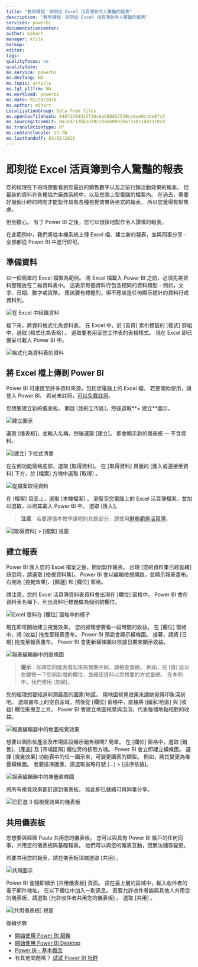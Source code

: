 ```yaml
---
title: "教學課程：即刻從 Excel 活頁簿到令人驚豔的報表"
description: "教學課程：即刻從 Excel 活頁簿到令人驚豔的報表"
services: powerbi
documentationcenter: 
author: mihart
manager: kfile
backup: 
editor: 
tags: 
qualityfocus: no
qualitydate: 
ms.service: powerbi
ms.devlang: NA
ms.topic: article
ms.tgt_pltfrm: NA
ms.workload: powerbi
ms.date: 02/28/2018
ms.author: mihart
LocalizationGroup: Data from files
ms.openlocfilehash: 64872b94d13f30cbab08d67530cc6ae0ccbe8fc3
ms.sourcegitcommit: 0a16dc12bb2d39c19e6b0002b673a8c1d81319c9
ms.translationtype: HT
ms.contentlocale: zh-TW
ms.lasthandoff: 03/02/2018
---
```

# <a name="from-excel-workbook-to-stunning-report-in-no-time"></a>即刻從 Excel 活頁簿到令人驚豔的報表
您的經理在下班時想要看到您最近的銷售數字以及之前行銷活動效果的報表。 但最新的資料在各種協力廠商系統中，以及您膝上型電腦的檔案內。 在過去，需要好幾個小時的時間才能製作具有各種視覺效果與格式的報表， 所以您覺得有點焦慮。

但別擔心。 有了 Power BI 之後，您可以很快地製作令人讚嘆的報表。

在此範例中，我們將從本機系統上傳 Excel 檔、建立新的報表，並與同事分享 - 全部都從 Power BI 中進行即可。

## <a name="prepare-your-data"></a>準備資料
以一個簡單的 Excel 檔做為範例。 將 Excel 檔載入 Power BI 之前，必須先將資料整理放在二維資料表中。 這表示每個資料行包含相同的資料類型 - 例如，文字、日期、數字或貨幣。 應該要有標題列，但不應該是任何顯示總計的資料行或資料列。

![在 Excel 中組織資料](media/service-from-excel-to-stunning-report/pbi_excel_file.png)

接下來，將資料格式化為資料表。 在 Excel 中，於 [首頁] 索引標籤的 [樣式] 群組中，選取 [格式化為表格] 。 選取要套用至您工作表的表格樣式。 現在 Excel 即已備妥可載入 Power BI 中。

![格式化為資料表的資料](media/service-from-excel-to-stunning-report/pbi_excel_table.png)

## <a name="upload-your-excel-file-into-power-bi"></a>將 Excel 檔上傳到 Power BI
Power BI 可連接至許多資料來源，包括您電腦上的 Excel 檔。 若要開始使用，請登入 Power BI。 若尚未註冊，[可以免費註冊](https://powerbi.com)。

您想要建立新的儀表板。 開啟 [我的工作區]，然後選取**+ 建立**圖示。

![建立圖示](media/service-from-excel-to-stunning-report/power-bi-new-dash.png)

選取 [儀表板]，並輸入名稱，然後選取 [建立]。 即會顯示新的儀表板 -- 不含資料。

![[建立] 下拉式清單](media/service-from-excel-to-stunning-report/power-bi-create-dash.png)

在左側功能窗格底部，選取 [取得資料]。 在 [取得資料] 頁面的 [匯入或連接至資料] 下方，於 [檔案] 方塊中選取 [取得] 。

![從檔案取得資料](media/service-from-excel-to-stunning-report/pbi_get_files.png)

在 [檔案] 頁面上，選取 [本機檔案] 。 瀏覽至您電腦上的 Excel 活頁簿檔案，並加以選取，以將其載入 Power BI 中。 選取 [匯入]。

> **注意**︰若要遵循本教學課程的其餘部分，請使用[財務範例活頁簿](sample-financial-download.md)。
> 
> 

![[取得資料] > [檔案] 視窗](media/service-from-excel-to-stunning-report/pbi_local_file.png)

## <a name="build-your-report"></a>建立報表
Power BI 匯入您的 Excel 檔案之後，開始製作報表。 出現 [您的資料集已經就緒] 訊息時，請選取 [檢視資料集]。  Power BI 會以編輯檢視開啟，並顯示報表畫布。 右側為 [視覺效果]、[篩選] 和 [欄位] 窗格。

請注意，您的 Excel 活頁簿資料表資料會出現在 [欄位] 窗格中。 Power BI 會在資料表名稱下，列出資料行標題做為個別的欄位。

![Excel 資料在 [欄位] 窗格中的樣子](media/service-from-excel-to-stunning-report/pbi_report_fields.png)

現在即可開始建立視覺效果。 您的經理想要看一段時間的收益。 在 [欄位] 窗格中，將 [收益]  拖曳至報表畫布。 Power BI 預設會顯示橫條圖。 接著，請將 [日期]  拖曳至報表畫布。 Power BI 會更新橫條圖以依據日期來顯示收益。

![報表編輯器中的直條圖](media/service-from-excel-to-stunning-report/pbi_report_pin-new.png)

> **提示**︰如果您的圖表看起來與預期不同，請檢查彙總。 例如，在 [值] 區以右鍵按一下您剛新增的欄位，並確認資料以您想要的方式彙總。  在本例中，我們使用 [加總]。
> 
> 

您的經理想要知道利潤最高的國家/地區。 用地圖視覺效果來讓她覺得印象深刻吧。 選取畫布上的空白區域，然後從 [欄位] 窗格中，直接將 [國家/地區] 與 [收益] 欄位拖曳至上方。 Power BI 會建立地圖視覺與泡泡，代表每個地點相對的收益。

![報表編輯器中的地圖視覺效果](media/service-from-excel-to-stunning-report/pbi_report_map-new.png)

想要以圖形依產品及市場區段顯示銷售額嗎? 簡單。 在 [欄位] 窗格中，選取 [銷售]、[產品] 及 [市場區隔] 欄位旁的核取方塊。 Power BI 會立即建立橫條圖。 選擇 [視覺效果] 功能表中的任一圖示來，可變更圖表的類型。 例如，將其變更為堆疊橫條圖。  若要排序圖表，請選取省略符號 (...) > [排序依據]。

![報表編輯器中的堆疊直條圖](media/service-from-excel-to-stunning-report/pbi_barchart-new.png)

將所有視覺效果都釘選到儀表板。 如此即已就緒可與同事分享。

![已釘選 3 個視覺效果的儀表板](media/service-from-excel-to-stunning-report/pbi_report.png)

## <a name="share-your-dashboard"></a>共用儀表板
您想要與經理 Paula 共用您的儀表板。 您可以與具有 Power BI 帳戶的任何同事，共用您的儀表板與基礎報表。 他們可以與您的報表互動，但無法儲存變更。

若要共用您的報表，請在儀表板頂端選取 [共用] 。

![共用圖示](media/service-from-excel-to-stunning-report/power-bi-share.png)

Power BI 會隨即顯示 [共用儀表板] 頁面。 請在最上層的區域中，輸入收件者的電子郵件地址。 在以下欄位中加入一則訊息。 若要允許收件者能與其他人共用您的儀表板，請選取 [允許收件者共用您的儀表板] 。 選取 [共用] 。

![[共用儀表板] 視窗](media/service-from-excel-to-stunning-report/power-bi-share-dash-new.png)

後續步驟

* [開始使用 Power BI 服務](service-get-started.md)
* [開始使用 Power BI Desktop](desktop-getting-started.md)
* [Power BI - 基本概念](service-basic-concepts.md)
* 有其他問題嗎？ [試試 Power BI 社群](http://community.powerbi.com/)

